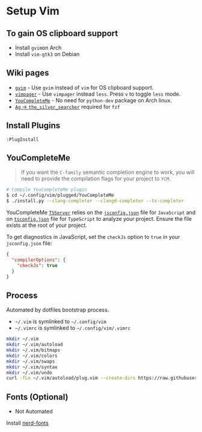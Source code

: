 # Setup Vim

## To gain OS clipboard support

* Install `gvim`on Arch
* Install `vim-gtk3` on Debian

## Wiki pages

* [`gvim`](https://wiki.archlinux.org/index.php/vim) - Use `gvim` instead of `vim` for OS clipboard support.
* [`vimpager`](https://wiki.archlinux.org/index.php/Vim) - Use `vimpager` instead `less`. Press `v` to toggle `less` mode.
* [`YouCompleteMe`](https://github.com/Valloric/YouCompleteMe) - No need for `python-dev` package on Arch linux.
* [`Ag` -> `the_silver_searcher`](https://github.com/ggreer/the_silver_searcher) required for `fzf`

## Install Plugins

```vim
:PlugInstall
```

## YouCompleteMe

> If you want the `C-family` semantic completion engine to work,
> you will need to provide the compilation flags for your project to `YCM`.

```bash
# Compile YouCompleteMe plugin
$ cd ~/.config/vim/plugged/YouCompleteMe
$ ./install.py --clang-completer --clangd-completer --ts-completer
```

YouCompleteMe
[`TSServer`](https://github.com/Microsoft/TypeScript/tree/master/src/server) relies on the
[`jsconfig.json`](https://code.visualstudio.com/docs/languages/jsconfig) file for `JavaScript` and on
[`tsconfig.json`](https://www.typescriptlang.org/docs/handbook/tsconfig-json.html) file for `TypeScript`
to analyze your project.
Ensure the file exists at the root of your project.

To get diagnostics in JavaScript, set the `checkJs` option to `true` in your
`jsconfig.json` file:
```json
{
  "compilerOptions": {
    "checkJs": true
  }
}
```

## Process

Automated by dotfiles bootstrap process.

* `~/.vim` is symlinked to `~/.config/vim`
* `~/.vimrc` is symlinked to `~/.config/vim/.vimrc`

```bash
mkdir ~/.vim
mkdir ~/.vim/autoload
mkdir ~/.vim/bitmaps
mkdir ~/.vim/colors
mkdir ~/.vim/swaps
mkdir ~/.vim/syntax
mkdir ~/.vim/undo
curl -fLo ~/.vim/autoload/plug.vim --create-dirs https://raw.githubusercontent.com/junegunn/vim-plug/master/plug.vim
```

## Fonts (Optional)

* Not Automated

Install [nerd-fonts](https://github.com/ryanoasis/nerd-fonts)
